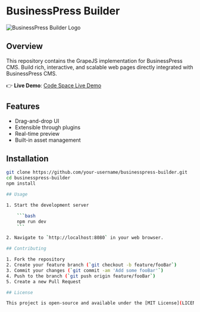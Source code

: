 # BusinessPress Builder 

![BusinessPress Builder Logo](https://images.we-saas.com/insecure/fill/0/0/ce/0/plain/https://bp-bucket.dev-wesaas.com/uploads/businesspress-prod/1695931666_Screenshot2023-09-28at23.07.23.png@webp)

## Overview

This repository contains the GrapeJS implementation for BusinessPress CMS. Build rich, interactive, and scalable web pages directly integrated with BusinessPress CMS.

👉 **Live Demo**: [Code Space Live Demo](https://symmetrical-funicular-qvg5r75xc677g-8080.app.github.dev/)

## Features

- Drag-and-drop UI
- Extensible through plugins
- Real-time preview
- Built-in asset management

## Installation

```bash
git clone https://github.com/your-username/businesspress-builder.git
cd businesspress-builder
npm install

## Usage

1. Start the development server

    ```bash
    npm run dev
    ```

2. Navigate to `http://localhost:8080` in your web browser.

## Contributing

1. Fork the repository
2. Create your feature branch (`git checkout -b feature/fooBar`)
3. Commit your changes (`git commit -am 'Add some fooBar'`)
4. Push to the branch (`git push origin feature/fooBar`)
5. Create a new Pull Request

## License

This project is open-source and available under the [MIT License](LICENSE).

